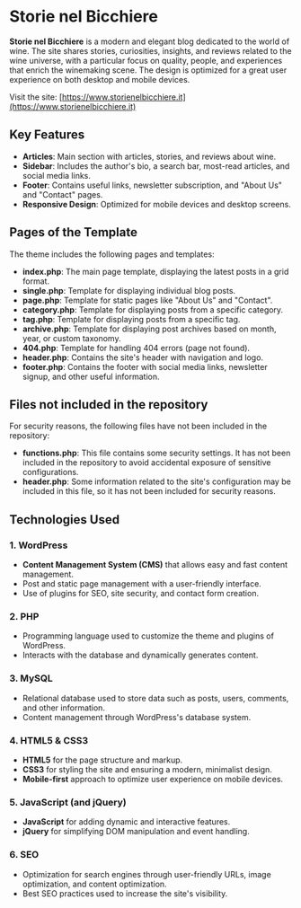 # Storie nel Bicchiere

**Storie nel Bicchiere** is a modern and elegant blog dedicated to the world of wine. The site shares stories, curiosities, insights, and reviews related to the wine universe, with a particular focus on quality, people, and experiences that enrich the winemaking scene. The design is optimized for a great user experience on both desktop and mobile devices.

Visit the site: [https://www.storienelbicchiere.it](https://www.storienelbicchiere.it)

## Key Features

- **Articles**: Main section with articles, stories, and reviews about wine.
- **Sidebar**: Includes the author's bio, a search bar, most-read articles, and social media links.
- **Footer**: Contains useful links, newsletter subscription, and "About Us" and "Contact" pages.
- **Responsive Design**: Optimized for mobile devices and desktop screens.

## Pages of the Template

The theme includes the following pages and templates:

- **index.php**: The main page template, displaying the latest posts in a grid format.
- **single.php**: Template for displaying individual blog posts.
- **page.php**: Template for static pages like "About Us" and "Contact".
- **category.php**: Template for displaying posts from a specific category.
- **tag.php**: Template for displaying posts from a specific tag.
- **archive.php**: Template for displaying post archives based on month, year, or custom taxonomy.
- **404.php**: Template for handling 404 errors (page not found).
- **header.php**: Contains the site's header with navigation and logo.
- **footer.php**: Contains the footer with social media links, newsletter signup, and other useful information.

## Files not included in the repository

For security reasons, the following files have not been included in the repository:
- **functions.php**: This file contains some security settings. It has not been included in the repository to avoid accidental exposure of sensitive configurations.
- **header.php**: Some information related to the site's configuration may be included in this file, so it has not been included for security reasons.

## Technologies Used

### 1. WordPress
- **Content Management System (CMS)** that allows easy and fast content management.
- Post and static page management with a user-friendly interface.
- Use of plugins for SEO, site security, and contact form creation.

### 2. PHP
- Programming language used to customize the theme and plugins of WordPress.
- Interacts with the database and dynamically generates content.

### 3. MySQL
- Relational database used to store data such as posts, users, comments, and other information.
- Content management through WordPress's database system.

### 4. HTML5 & CSS3
- **HTML5** for the page structure and markup.
- **CSS3** for styling the site and ensuring a modern, minimalist design.
- **Mobile-first** approach to optimize user experience on mobile devices.

### 5. JavaScript (and jQuery)
- **JavaScript** for adding dynamic and interactive features.
- **jQuery** for simplifying DOM manipulation and event handling.

### 6. SEO
- Optimization for search engines through user-friendly URLs, image optimization, and content optimization.
- Best SEO practices used to increase the site's visibility.
